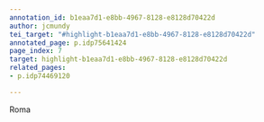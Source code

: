 ```yaml
---
annotation_id: b1eaa7d1-e8bb-4967-8128-e8128d70422d
author: jcmundy
tei_target: "#highlight-b1eaa7d1-e8bb-4967-8128-e8128d70422d"
annotated_page: p.idp75641424
page_index: 7
target: highlight-b1eaa7d1-e8bb-4967-8128-e8128d70422d
related_pages:
- p.idp74469120

---
```

Roma